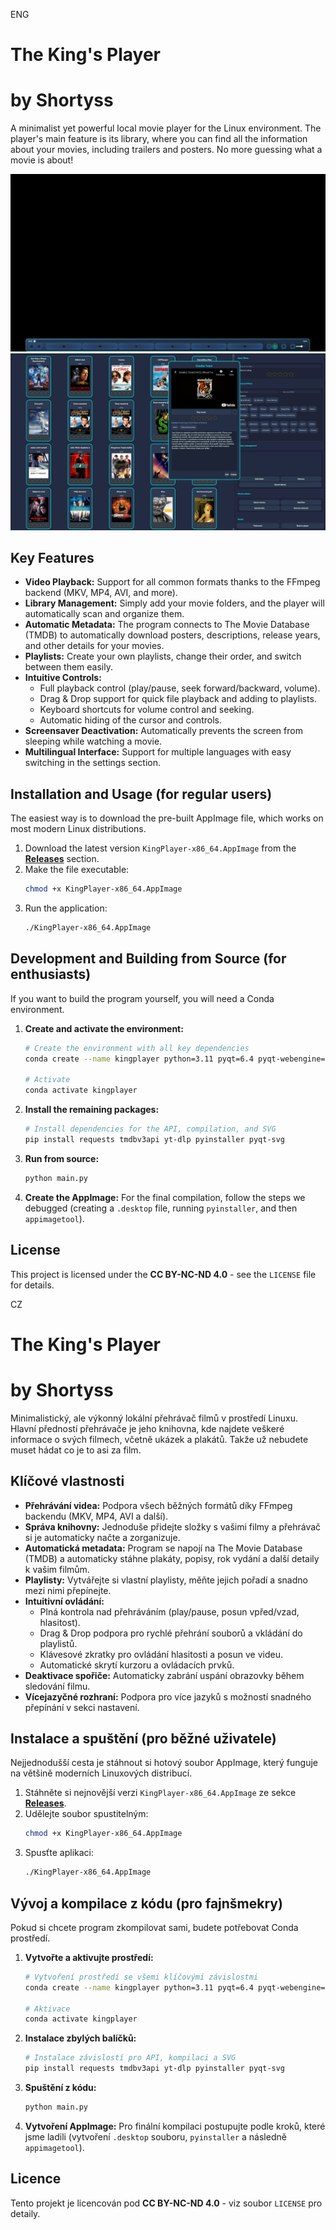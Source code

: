 ENG
# The King's Player
# by Shortyss

A minimalist yet powerful local movie player for the Linux environment. The player's main feature is its library, where you can find all the information about your movies, including trailers and posters. No more guessing what a movie is about!

![Screenshot player](https://github.com/Shortyss/MacaTheKingPlayer/blob/master/player1.png)
![Screenshot player](https://github.com/Shortyss/MacaTheKingPlayer/blob/master/player5.png)

## Key Features
* **Video Playback:** Support for all common formats thanks to the FFmpeg backend (MKV, MP4, AVI, and more).
* **Library Management:** Simply add your movie folders, and the player will automatically scan and organize them.
* **Automatic Metadata:** The program connects to The Movie Database (TMDB) to automatically download posters, descriptions, release years, and other details for your movies.
* **Playlists:** Create your own playlists, change their order, and switch between them easily.
* **Intuitive Controls:**
    * Full playback control (play/pause, seek forward/backward, volume).
    * Drag & Drop support for quick file playback and adding to playlists.
    * Keyboard shortcuts for volume control and seeking.
    * Automatic hiding of the cursor and controls.
* **Screensaver Deactivation:** Automatically prevents the screen from sleeping while watching a movie.
* **Multilingual Interface:** Support for multiple languages with easy switching in the settings section.

## Installation and Usage (for regular users)
The easiest way is to download the pre-built AppImage file, which works on most modern Linux distributions.

1.  Download the latest version `KingPlayer-x86_64.AppImage` from the [**Releases**](https://github.com/Shortyss/MacaTheKingPlayer/releases/latest) section.
2.  Make the file executable:
    ```bash
    chmod +x KingPlayer-x86_64.AppImage
    ```
3.  Run the application:
    ```bash
    ./KingPlayer-x86_64.AppImage
    ```

## Development and Building from Source (for enthusiasts)

If you want to build the program yourself, you will need a Conda environment.

1.  **Create and activate the environment:**
    ```bash
    # Create the environment with all key dependencies
    conda create --name kingplayer python=3.11 pyqt=6.4 pyqt-webengine=6.4 dbus -c conda-forge
    
    # Activate
    conda activate kingplayer
    ```
2.  **Install the remaining packages:**
    ```bash
    # Install dependencies for the API, compilation, and SVG
    pip install requests tmdbv3api yt-dlp pyinstaller pyqt-svg
    ```
3.  **Run from source:**
    ```bash
    python main.py
    ```
4.  **Create the AppImage:**
    For the final compilation, follow the steps we debugged (creating a `.desktop` file, running `pyinstaller`, and then `appimagetool`).

## License
This project is licensed under the **CC BY-NC-ND 4.0** - see the `LICENSE` file for details.

CZ
# The King's Player
# by Shortyss

Minimalistický, ale výkonný lokální přehrávač filmů v prostředí Linuxu. Hlavní předností přehrávače je jeho knihovna, kde najdete veškeré informace o svých filmech, 
včetně ukázek a plakátů. Takže už nebudete muset hádat co je to asi za film.

## Klíčové vlastnosti
* **Přehrávání videa:** Podpora všech běžných formátů díky FFmpeg backendu (MKV, MP4, AVI a další).
* **Správa knihovny:** Jednoduše přidejte složky s vašimi filmy a přehrávač si je automaticky načte a zorganizuje.
* **Automatická metadata:** Program se napojí na The Movie Database (TMDB) a automaticky stáhne plakáty, popisy, rok vydání a další detaily k vašim filmům.
* **Playlisty:** Vytvářejte si vlastní playlisty, měňte jejich pořadí a snadno mezi nimi přepínejte.
* **Intuitivní ovládání:**
    * Plná kontrola nad přehráváním (play/pause, posun vpřed/vzad, hlasitost).
    * Drag & Drop podpora pro rychlé přehrání souborů a vkládání do playlistů.
    * Klávesové zkratky pro ovládání hlasitosti a posun ve videu.
    * Automatické skrytí kurzoru a ovládacích prvků.
* **Deaktivace spořiče:** Automaticky zabrání uspání obrazovky během sledování filmu.
* **Vícejazyčné rozhraní:** Podpora pro více jazyků s možností snadného přepínání v sekci nastavení.

## Instalace a spuštění (pro běžné uživatele)
Nejjednodušší cesta je stáhnout si hotový soubor AppImage, který funguje na většině moderních Linuxových distribucí.

1.  Stáhněte si nejnovější verzi `KingPlayer-x86_64.AppImage` ze sekce [**Releases**](https://github.com/Shortyss/MacaTheKingPlayer/releases/latest).
2.  Udělejte soubor spustitelným:
    ```bash
    chmod +x KingPlayer-x86_64.AppImage
    ```
3.  Spusťte aplikaci:
    ```bash
    ./KingPlayer-x86_64.AppImage
    ```

## Vývoj a kompilace z kódu (pro fajnšmekry)

Pokud si chcete program zkompilovat sami, budete potřebovat Conda prostředí.

1.  **Vytvořte a aktivujte prostředí:**
    ```bash
    # Vytvoření prostředí se všemi klíčovými závislostmi
    conda create --name kingplayer python=3.11 pyqt=6.4 pyqt-webengine=6.4 dbus -c conda-forge
    
    # Aktivace
    conda activate kingplayer
    ```
2.  **Instalace zbylých balíčků:**
    ```bash
    # Instalace závislostí pro API, kompilaci a SVG
    pip install requests tmdbv3api yt-dlp pyinstaller pyqt-svg
    ```
3.  **Spuštění z kódu:**
    ```bash
    python main.py
    ```
4.  **Vytvoření AppImage:**
    Pro finální kompilaci postupujte podle kroků, které jsme ladili (vytvoření `.desktop` souboru, `pyinstaller` a následně `appimagetool`).

## Licence
Tento projekt je licencován pod **CC BY-NC-ND 4.0** - viz soubor `LICENSE` pro detaily.
